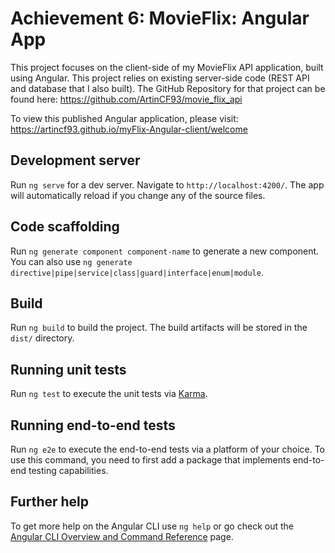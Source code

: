 # Achievement 6: MovieFlix: Angular App

This project focuses on the client-side of my MovieFlix API application, built using Angular. This project relies on existing server-side code (REST API and database that I also built). The GitHub Repository for that project can be found here: https://github.com/ArtinCF93/movie_flix_api

To view this published Angular application, please visit: https://artincf93.github.io/myFlix-Angular-client/welcome

## Development server

Run `ng serve` for a dev server. Navigate to `http://localhost:4200/`. The app will automatically reload if you change any of the source files.

## Code scaffolding

Run `ng generate component component-name` to generate a new component. You can also use `ng generate directive|pipe|service|class|guard|interface|enum|module`.

## Build

Run `ng build` to build the project. The build artifacts will be stored in the `dist/` directory.

## Running unit tests

Run `ng test` to execute the unit tests via [Karma](https://karma-runner.github.io).

## Running end-to-end tests

Run `ng e2e` to execute the end-to-end tests via a platform of your choice. To use this command, you need to first add a package that implements end-to-end testing capabilities.

## Further help

To get more help on the Angular CLI use `ng help` or go check out the [Angular CLI Overview and Command Reference](https://angular.io/cli) page.
